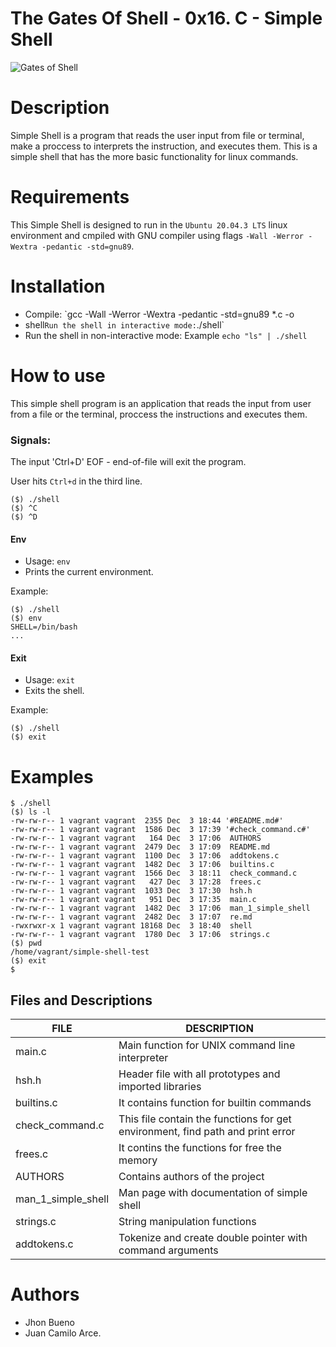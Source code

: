 # The Gates Of Shell - 0x16. C - Simple Shell

![Gates of Shell](https://s3.amazonaws.com/intranet-projects-files/holbertonschool-low_level_programming/235/shell.jpeg)

# Description

Simple Shell is a program that reads the user input from file or
terminal, make a proccess to interprets the instruction, and executes
them. This is a simple shell that has the more basic functionality for
linux commands.

# Requirements

This Simple Shell is designed to run in the `Ubuntu 20.04.3 LTS` linux
environment and cmpiled with GNU compiler using flags `-Wall -Werror
-Wextra -pedantic -std=gnu89`.

# Installation

   - Compile: `gcc -Wall -Werror -Wextra -pedantic -std=gnu89 *.c -o
   - shell` Run the shell in interactive mode: `./shell`
   - Run the shell in non-interactive mode: Example `echo "ls" | ./shell`

# How to use

This simple shell program is an application that reads the input from user
from a file or the terminal, proccess the instructions and executes them.

### Signals:

The input 'Ctrl+D' EOF - end-of-file will exit the program.

User hits `Ctrl+d` in the third line.
```
($) ./shell
($) ^C
($) ^D
```
#### Env
  * Usage: `env`
  * Prints the current environment.

Example:
```
($) ./shell
($) env
SHELL=/bin/bash
...
```
#### Exit
  * Usage: `exit`
  * Exits the shell.

Example:
```
($) ./shell
($) exit
```

# Examples
```
$ ./shell
($) ls -l
-rw-rw-r-- 1 vagrant vagrant  2355 Dec  3 18:44 '#README.md#'
-rw-rw-r-- 1 vagrant vagrant  1586 Dec  3 17:39 '#check_command.c#'
-rw-rw-r-- 1 vagrant vagrant   164 Dec  3 17:06  AUTHORS
-rw-rw-r-- 1 vagrant vagrant  2479 Dec  3 17:09  README.md
-rw-rw-r-- 1 vagrant vagrant  1100 Dec  3 17:06  addtokens.c
-rw-rw-r-- 1 vagrant vagrant  1482 Dec  3 17:06  builtins.c
-rw-rw-r-- 1 vagrant vagrant  1566 Dec  3 18:11  check_command.c
-rw-rw-r-- 1 vagrant vagrant   427 Dec  3 17:28  frees.c
-rw-rw-r-- 1 vagrant vagrant  1033 Dec  3 17:30  hsh.h
-rw-rw-r-- 1 vagrant vagrant   951 Dec  3 17:35  main.c
-rw-rw-r-- 1 vagrant vagrant  1482 Dec  3 17:06  man_1_simple_shell
-rw-rw-r-- 1 vagrant vagrant  2482 Dec  3 17:07  re.md
-rwxrwxr-x 1 vagrant vagrant 18168 Dec  3 18:40  shell
-rw-rw-r-- 1 vagrant vagrant  1780 Dec  3 17:06  strings.c
($) pwd
/home/vagrant/simple-shell-test
($) exit
$
```
## Files and Descriptions
|  FILE  |  DESCRIPTION  |
| ------------- | ------------- |
| main.c | Main function for UNIX command line interpreter |
| hsh.h | Header file with all prototypes and imported libraries |
| builtins.c  |  It contains function for builtin commands |
| check_command.c | This file contain the functions for get environment, find path and print error |
| frees.c | It contins the functions for free the memory |
| AUTHORS | Contains authors of the project |
| man_1_simple_shell | Man page with documentation of simple shell |
| strings.c | String manipulation functions |
| addtokens.c |  Tokenize and create double pointer with command arguments |

# Authors
- Jhon Bueno
- Juan Camilo Arce.
